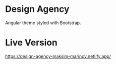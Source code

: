 # Design Agency
Angular theme styled with Bootstrap.

# Live Version
https://design-agency-maksim-marinov.netlify.app/
